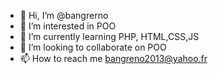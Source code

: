 - 👋 Hi, I’m @bangrerno
- 👀 I’m interested in POO
- 🌱 I’m currently learning PHP, HTML,CSS,JS
- 💞️ I’m looking to collaborate on POO
- 📫 How to reach me bangreno2013@yahoo.fr

<!---
bangrerno/bangrerno is a ✨ special ✨ repository because its `README.md` (this file) appears on your GitHub profile.
You can click the Preview link to take a look at your changes.
--->
